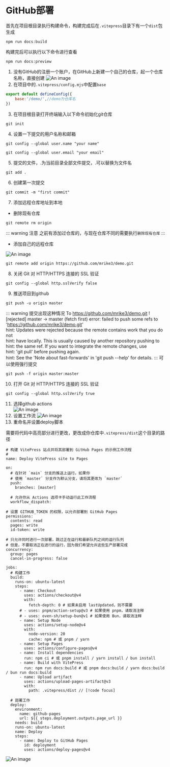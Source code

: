 # GitHub部署
首先在项目根目录执行构建命令，构建完成后在<code>.vitepress</code>目录下有一个<code>dist</code>包生成
````
npm run docs:build
````
构建完后可以执行以下命令进行查看
````
npm run docs:preview
````
1. 没有GitHub的注册一个账户，在GitHub上新建一个自己的仓库，起一个仓库名称，直接创建
![An image](/VitePress/6.png)  
2. 在项目中的<code>.vitepress/config.mjs</code>中配置<code>base</code>
````js
export default defineConfig({
    base:'/demo/',//demo为仓库名
})
````
3. 在项目根目录打开终端输入以下命令初始化git仓库
````
git init
````
4. 设置一下提交的用户名称和邮箱
````
git config --global user.name "your name"
````
````
git config --global user.email "your email"
````
5. 提交的文件，.为当前目录全部文件提交，.可以替换为文件名
````
git add .
````
6. 创建第一次提交
````
git commit -m "first commit"
````
7. 添加远程仓库地址到本地  
- 删除现有仓库
````
git remote rm origin
````
::: warning 注意
之前有添加过仓库的，与现在仓库不同的需要执行<code>删除现有仓库</code>
:::
- 添加自己的远程仓库  

![An image](/VitePress/7.png)
````
git remote add origin https://github.com/mrike3/demo.git
````
8. 关闭 Git 对 HTTP/HTTPS 连接的 SSL 验证
````
git config --global http.sslVerify false
````
9. 推送项目到github
````
git push -u origin master
````
::: warning 提交出现这种情况
To https://github.com/mrike3/demo.git
! [rejected]        master -> master (fetch first)
error: failed to push some refs to 'https://github.com/mrike3/demo.git'  
hint: Updates were rejected because the remote contains work that you do not  
hint: have locally. This is usually caused by another repository pushing to  
hint: the same ref. If you want to integrate the remote changes, use  
hint: 'git pull' before pushing again.  
hint: See the 'Note about fast-forwards' in 'git push --help' for details.
:::
可以使用强行提交
````
git push -f origin master:master
````
10. 打开 Git 对 HTTP/HTTPS 连接的 SSL 验证
````
git config --global http.sslVerify true
````
11. 选择github actions  
![An image](/VitePress/8.png)
12. 设置工作流
![An image](/VitePress/9.png)
13. 重命名并设置deploy脚本  

需要将代码中高亮部分进行更改，更改成你仓库中<code>.vitepress/dist</code>这个目录的路径
````
# 构建 VitePress 站点并将其部署到 GitHub Pages 的示例工作流程
#
name: Deploy VitePress site to Pages

on:
  # 在针对 `main` 分支的推送上运行。如果你
  # 使用 `master` 分支作为默认分支，请将其更改为 `master`
  push:
    branches: [master]

  # 允许你从 Actions 选项卡手动运行此工作流程
  workflow_dispatch:

# 设置 GITHUB_TOKEN 的权限，以允许部署到 GitHub Pages
permissions:
  contents: read
  pages: write
  id-token: write

# 只允许同时进行一次部署，跳过正在运行和最新队列之间的运行队列
# 但是，不要取消正在进行的运行，因为我们希望允许这些生产部署完成
concurrency:
  group: pages
  cancel-in-progress: false

jobs:
  # 构建工作
  build:
    runs-on: ubuntu-latest
    steps:
      - name: Checkout
        uses: actions/checkout@v4
        with:
          fetch-depth: 0 # 如果未启用 lastUpdated，则不需要
      # - uses: pnpm/action-setup@v3 # 如果使用 pnpm，请取消注释
      # - uses: oven-sh/setup-bun@v1 # 如果使用 Bun，请取消注释
      - name: Setup Node
        uses: actions/setup-node@v4
        with:
          node-version: 20
          cache: npm # 或 pnpm / yarn
      - name: Setup Pages
        uses: actions/configure-pages@v4
      - name: Install dependencies
        run: npm ci # 或 pnpm install / yarn install / bun install
      - name: Build with VitePress
        run: npm run docs:build # 或 pnpm docs:build / yarn docs:build / bun run docs:build
      - name: Upload artifact
        uses: actions/upload-pages-artifact@v3
        with:
          path: .vitepress/dist // [!code focus]

  # 部署工作
  deploy:
    environment:
      name: github-pages
      url: ${{ steps.deployment.outputs.page_url }}
    needs: build
    runs-on: ubuntu-latest
    name: Deploy
    steps:
      - name: Deploy to GitHub Pages
        id: deployment
        uses: actions/deploy-pages@v4
````
![An image](/VitePress/10.png)
